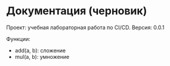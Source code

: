 # Документация (черновик)

Проект: учебная лабораторная работа по CI/CD.
Версия: 0.0.1

Функции:
- add(a, b): сложение
- mul(a, b): умножение
